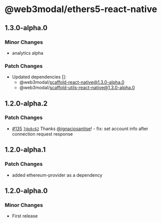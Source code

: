 # @web3modal/ethers5-react-native

## 1.3.0-alpha.0

### Minor Changes

- analytics alpha

### Patch Changes

- Updated dependencies []:
  - @web3modal/scaffold-react-native@1.3.0-alpha.0
  - @web3modal/scaffold-utils-react-native@1.3.0-alpha.0

## 1.2.0-alpha.2

### Patch Changes

- [#135](https://github.com/WalletConnect/web3modal-react-native/pull/135) [`7de8c62`](https://github.com/WalletConnect/web3modal-react-native/commit/7de8c62bdf7004baaab5899b6e8ac8612f77dd6b) Thanks [@ignaciosantise](https://github.com/ignaciosantise)! - fix: set account info after connection request response

## 1.2.0-alpha.1

### Patch Changes

- added ethereum-provider as a dependency

## 1.2.0-alpha.0

### Minor Changes

- First release
